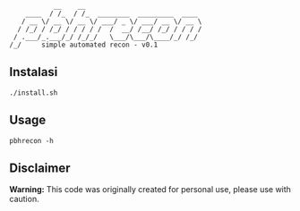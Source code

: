 ```
           __    __                              
    ____  / /_  / /_  ________  _________  ____  
   / __ \/ __ \/ __ \/ ___/ _ \/ ___/ __ \/ __ \ 
  / /_/ / /_/ / / / / /  /  __/ /__/ /_/ / / / / 
 / .___/_.___/_/ /_/_/   \___/\___/\____/_/ /_/  
/_/     simple automated recon - v0.1			  

```
## Instalasi
`./install.sh`
## Usage
`pbhrecon -h`
## Disclaimer
**Warning:** This code was originally created for personal use, please use with caution. 
